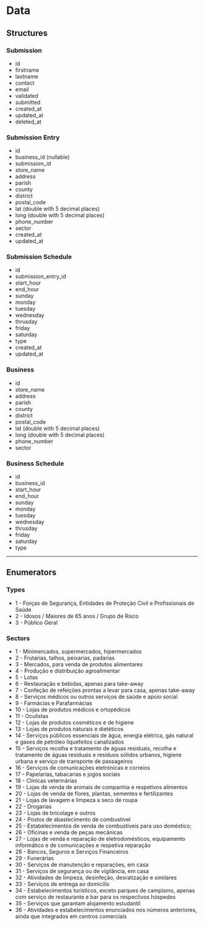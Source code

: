 # Data

## Structures

### Submission

- id
- firstname
- lastname
- contact
- email
- validated
- submitted
- created_at
- updated_at
- deleted_at
  
### Submission Entry

- id
- business_id (nullable)
- submission_id
- store_name
- address
- parish
- county
- district
- postal_code
- lat (double with 5 decimal places)
- long (double with 5 decimal places)
- phone_number
- sector
- created_at
- updated_at

### Submission Schedule

- id
- submission_entry_id
- start_hour
- end_hour
- sunday
- monday
- tuesday
- wednesday
- thrusday
- friday
- saturday
- type
- created_at
- updated_at

### Business

- id
- store_name
- address
- parish
- county
- district
- postal_code
- lat (double with 5 decimal places)
- long (double with 5 decimal places)
- phone_number
- sector

### Business Schedule

- id
- business_id
- start_hour
- end_hour
- sunday
- monday
- tuesday
- wednesday
- thrusday
- friday
- saturday
- type

---

## Enumerators

### Types

- 1 - Forças de Segurança, Entidades de Proteção Civil e Profissionais de Saúde
- 2 - Idosos / Maiores de 65 anos / Grupo de Risco
- 3 - Público Geral

### Sectors

- 1 - Minimercados, supermercados, hipermercados
- 2 - Frutarias, talhos, peixarias, padarias
- 3 - Mercados, para venda de produtos alimentares
- 4 - Produção e distribuição agroalimentar
- 5 - Lotas
- 6 - Restauração e bebidas, apenas para take-away
- 7 - Confeção de refeições prontas a levar para casa, apenas take-away
- 8 - Serviços médicos ou outros serviços de saúde e apoio social
- 9 - Farmácias e Parafarmácias
- 10 - Lojas de produtos médicos e ortopédicos
- 11 - Oculistas
- 12 - Lojas de produtos cosméticos e de higiene
- 13 - Lojas de produtos naturais e dietéticos
- 14 - Serviços públicos essenciais de água, energia elétrica, gás natural e gases de petróleo liquefeitos canalizados
- 15 - Serviços recolha e tratamento de águas residuais, recolha e tratamento de águas residuais e resíduos sólidos urbanos, higiene urbana e serviço de transporte de passageiros
- 16 - Serviços de comunicações eletrónicas e correios
- 17 - Papelarias, tabacarias e jogos sociais
- 18 - Clínicas veterinárias
- 19 - Lojas de venda de animais de companhia e respetivos alimentos
- 20 - Lojas de venda de flores, plantas, sementes e fertilizantes
- 21 - Lojas de lavagem e limpeza a seco de roupa
- 22 - Drogarias
- 23 - Lojas de bricolage e outros
- 24 - Postos de abastecimento de combustível
- 25 - Estabelecimentos de venda de combustíveis para uso doméstico;
- 26 - Oficinas e venda de peças mecânicas
- 27 - Lojas de venda e reparação de eletrodomésticos, equipamento informático e de comunicações e respetiva reparação
- 28 - Bancos, Seguros e Serviços Financeiros
- 29 - Funerárias
- 30 - Serviços de manutenção e reparações, em casa
- 31 - Serviços de segurança ou de vigilância, em casa
- 32 - Atividades de limpeza, desinfeção, desratização e similares
- 33 - Serviços de entrega ao domicílio
- 34 - Estabelecimentos turísticos, exceto parques de campismo, apenas com serviço de restaurante e bar para os respectivos hóspedes
- 35 - Serviços que garantam alojamento estudantil
- 36 - Atividades e estabelecimentos enunciados nos números anteriores, ainda que integrados em centros comerciais
